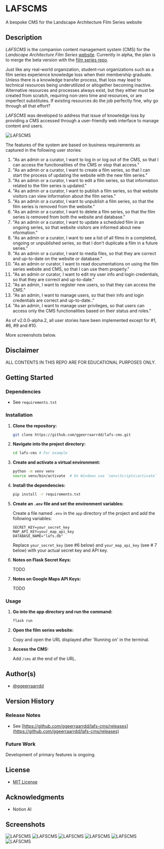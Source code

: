 # LAFSCMS

A bespoke CMS for the Landscape Architecture Film Series website

## Description

_LAFSCMS_ is the companion content management system (CMS) for the _Landscape Architecture Film Series_ [website](https://l-a-f-s.org/). Currently in alpha, the plan is to merge the beta version with the [film series repo](https://github.com/ggeerraarrdd/film-series).

Just like any real-world organization, student-run organizations such as a film series experience knowledge loss when their membership graduate. Unless there is a knowledge transfer process, that loss may lead to technical resources being underutilized or altogether becoming inactive. Alternative resources and processes always exist, but they either must be created from scratch, requiring non-zero time and resources, or are imperfect substitutes. If existing resources do the job perfectly fine, why go through all that effort?

_LAFSCMS_ was developed to address that issue of knowledge loss by providing a CMS accessed through a user-friendly web interface to manage content and users.

![LAFSCMS](docs/images/lafscms_1.png)

The features of the system are based on business requirements as captured in the following user stories:

1. "As an admin or a curator, I want to log in or log out of the CMS, so that I can access the functionalities of the CMS or stop that access."
2. "As an admin or a curator, I want to create a film series, so that I can start the process of updating the website with the new film series."
3. "As an admin or a curator, I want to edit a film series, so that information related to the film series is updated."
4. "As an admin or a curator, I want to publish a film series, so that website visitors can view information about the film series."
5. "As an admin or a curator, I want to unpublish a film series, so that the film series is removed from the website."
6. "As an admin or a curator, I want to delete a film series, so that the film series is removed from both the website and database."
7. "As an admin or a curator, I want to update a scheduled film in an ongoing series, so that website visitors are informed about new nformation."
8. "As an admin or a curator, I want to see a list of all films in a completed, ongoing or unpublished series, so that I don't duplicate a film in a future series."
9. "As an admin or a curator, I want to media files, so that they are correct and up-to-date on the website or database."
10. "As an admin or curator, I want to read documentations on using the film series website and CMS, so that I can use them properly."
11. "As an admin or curator, I want to edit my user info and login credentials, so that they are correct and up-to-date."
12. "As an admin, I want to register new users, so that they can access the CMS."
13. "As an admin, I want to manage users, so that their info and login credentials are correct and up-to-date.."
14. "As an admin, I want to manage user privileges, so that users can access only the CMS functionalities based on their status and roles."

As of v2.0.0-alpha.2, all user stories have been implemented except for #1, #6, #9 and #10.

More screenshots below.

## Disclaimer

ALL CONTENTS IN THIS REPO ARE FOR EDUCATIONAL PURPOSES ONLY.

## Getting Started

### Dependencies

* See `requirements.txt`

### Installation

1. **Clone the repository:**

    ```bash
    git clone https://github.com/ggeerraarrdd/lafs-cms.git
    ```

2. **Navigate into the project directory:**

    ```bash
    cd lafs-cms # For example
    ```

3. **Create and activate a virtual environment:**

    ```bash
    python -m venv venv
    source venv/bin/activate  # On Windows use `venv\Scripts\activate`
    ```

4. **Install the dependencies:**

    ```bash
    pip install -r requirements.txt
    ```

5. **Create an `.env` file and set the environment variables:**

    Create a file named `.env` in the `app` directory of the project and add the following variables:

    ```properties
    SECRET_KEY=your_secret_key
    MAP_API_KEY=your_map_api_key
    DATABASE_NAME="lafs.db"
    ```

    Replace `your_secret_key` (see #6 below) and `your_map_api_key` (see # 7 below) with your actual secret key and API key.

6. **Notes on Flask Secret Keys:**

    TODO

7. **Notes on Google Maps API Keys:**

    TODO

### Usage

1. **Go into the app directory and run the command:**

    ```bash
    flask run
    ```

2. **Open the film series website:**

    Copy and open the URL displayed after 'Running on' in the terminal.

3. **Access the CMS:**

    Add `/cms` at the end of the URL.

## Author(s)

* [@ggeerraarrdd](https://github.com/ggeerraarrdd/)

## Version History

### Release Notes

* See [https://github.com/ggeerraarrdd/lafs-cms/releases](https://github.com/ggeerraarrdd/lafs-cms/releases)

### Future Work

Development of primary features is ongoing.

## License

* [MIT License](https://github.com/ggeerraarrdd/large-parks/blob/main/LICENSE)

## Acknowledgments

* Notion AI

## Screenshots

![LAFSCMS](docs/images/lafscms_2.png)
![LAFSCMS](docs/images/lafscms_3.png)
![LAFSCMS](docs/images/lafscms_4.png)
![LAFSCMS](docs/images/lafscms_5.png)
![LAFSCMS](docs/images/lafscms_6.png)
![LAFSCMS](docs/images/lafscms_7.png)
